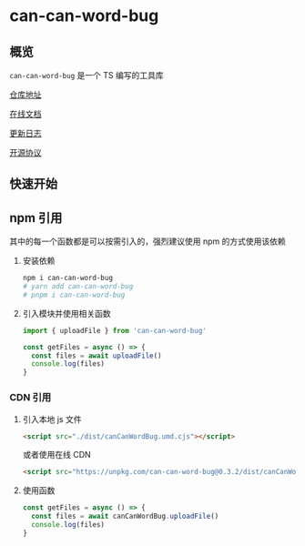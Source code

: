# can-can-word-bug

## 概览

`can-can-word-bug`  是一个 TS 编写的工具库

[仓库地址](https://github.com/772778995/can-can-word-bug)

[在线文档](https://can-can-word-bug.pages.dev/)

[更新日志](https://github.com/772778995/can-can-word-bug/blob/master/CHANGELOG.md)

[开源协议](https://raw.githubusercontent.com/772778995/can-can-word-bug/master/LICENSE)



## 快速开始

## npm 引用

其中的每一个函数都是可以按需引入的，强烈建议使用 npm 的方式使用该依赖

1. 安装依赖

   ```bash
   npm i can-can-word-bug
   # yarn add can-can-word-bug
   # pnpm i can-can-word-bug
   ```

2. 引入模块并使用相关函数

   ```typescript
   import { uploadFile } from 'can-can-word-bug'
   
   const getFiles = async () => {
     const files = await uploadFile()
     console.log(files)
   }
   ```



### CDN 引用

1. 引入本地 js 文件

   ```html
   <script src="./dist/canCanWordBug.umd.cjs"></script>
   ```

   或者使用在线 CDN

   ```html
   <script src="https://unpkg.com/can-can-word-bug@0.3.2/dist/canCanWordBug.umd.cjs"></script>
   ```

2. 使用函数

   ```js
   const getFiles = async () => {
     const files = await canCanWordBug.uploadFile()
     console.log(files)
   }
   ```

   

